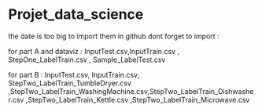 # Projet_data_science


the date is too big to import them in github dont forget to import :

for part A and dataviz : InputTest.csv,InputTrain.csv , StepOne_LabelTrain.csv ,  Sample_LabelTest.csv

for part B :
InputTest.csv, InputTrain.csv, StepTwo_LabelTrain_TumbleDryer.csv ,StepTwo_LabelTrain_WashingMachine.csv,StepTwo_LabelTrain_Dishwasher.csv ,StepTwo_LabelTrain_Kettle.csv ,StepTwo_LabelTrain_Microwave.csv

